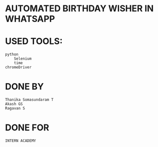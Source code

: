 # AUTOMATED BIRTHDAY WISHER IN WHATSAPP

# USED TOOLS:
	python
		Selenium
		time
	chromeDriver

# DONE BY
	Thanika Somasundaram T
	Akash GS
	Ragavan S

# DONE FOR
	INTERN ACADEMY
